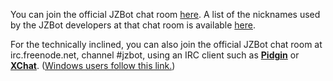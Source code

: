 You can join the official JZBot chat room [here](http://webchat.freenode.net/?randomnick=1&channels=jzbot). A list of the nicknames used by the JZBot developers at that chat room is available [here](People.md).

For the technically inclined, you can also join the official JZBot chat room at irc.freenode.net, channel #jzbot, using an IRC client such as **[Pidgin](http://pidgin.im)** or **[XChat](http://xchat.org)**. ([Windows users follow this link.](http://silverex.info))
